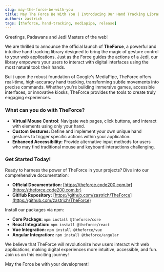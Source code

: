 ```yaml
---
slug: may-the-force-be-with-you
title: May The Force Be With You | Introducing Our Hand Tracking Library
authors: zastrich
tags: [theforce, hand-tracking, mediapipe, release]
---
```


Greetings, Padawans and Jedi Masters of the web!

We are thrilled to announce the official launch of **TheForce**, a powerful and intuitive hand tracking library designed to bring the magic of gesture control to your web applications. Just as the Force guides the actions of a Jedi, our library empowers your users to interact with digital interfaces using the most natural tool: their hands.

<!-- truncate -->

Built upon the robust foundation of Google's MediaPipe, TheForce offers real-time, high-accuracy hand tracking, transforming subtle movements into precise commands. Whether you're building immersive games, accessible interfaces, or innovative kiosks, TheForce provides the tools to create truly engaging experiences.

### What can you do with TheForce?

*   **Virtual Mouse Control:** Navigate web pages, click buttons, and interact with elements using only your hand.
*   **Custom Gestures:** Define and implement your own unique hand gestures to trigger specific actions within your application.
*   **Enhanced Accessibility:** Provide alternative input methods for users who may find traditional mouse and keyboard interactions challenging.

### Get Started Today!

Ready to harness the power of TheForce in your projects? Dive into our comprehensive documentation:

*   **Official Documentation:** [https://theforce.code200.com.br](https://theforce.code200.com.br)
*   **GitHub Repository:** [https://github.com/zastrich/TheForce](https://github.com/zastrich/TheForce)

Install our packages via npm:

*   **Core Package:** `npm install @theforce/core`
*   **React Integration:** `npm install @theforce/react`
*   **Vue Integration:** `npm install @theforce/vue`
*   **Angular Integration:** `npm install @theforce/angular`

We believe that TheForce will revolutionize how users interact with web applications, making digital experiences more intuitive, accessible, and fun. Join us on this exciting journey!

May the Force be with your development!
